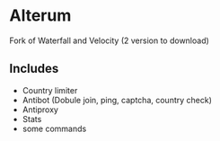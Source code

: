 # Alterum
Fork of Waterfall and Velocity (2 version to download)
## Includes 
- Country limiter
- Antibot (Dobule join, ping, captcha, country check)
- Antiproxy
- Stats
- some commands
